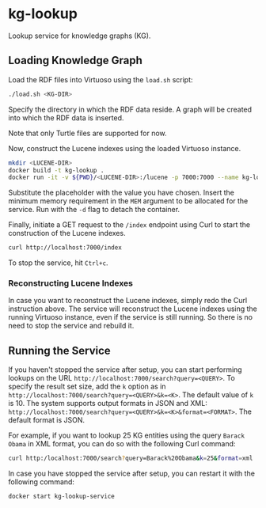 # kg-lookup
Lookup service for knowledge graphs (KG).

## Loading Knowledge Graph
Load the RDF files into Virtuoso using the `load.sh` script:

```bash
./load.sh <KG-DIR>
```

Specify the directory in which the RDF data reside.
A graph will be created into which the RDF data is inserted.

Note that only Turtle files are supported for now.

Now, construct the Lucene indexes using the loaded Virtuoso instance.

```bash
mkdir <LUCENE-DIR>
docker build -t kg-lookup .
docker run -it -v ${PWD}/<LUCENE-DIR>:/lucene -p 7000:7000 --name kg-lookup-service -e MEM=<MIN MEMORY ALLOCATION> kg-lookup
```

Substitute the <LUCENE-DIR> placeholder with the value you have chosen.
Insert the minimum memory requirement in the `MEM` argument to be allocated for the service.
Run with the `-d` flag to detach the container.

Finally, initiate a GET request to the `/index` endpoint using Curl to start the construction of the Lucene indexes.

```bash
curl http://localhost:7000/index
```

To stop the service, hit `Ctrl+c`.

### Reconstructing Lucene Indexes
In case you want to reconstruct the Lucene indexes, simply redo the Curl instruction above.
The service will reconstruct the Lucene indexes using the running Virtuoso instance, even if the service is still running.
So there is no need to stop the service and rebuild it.

## Running the Service
If you haven't stopped the service after setup, you can start performing lookups on the URL `http://localhost:7000/search?query=<QUERY>`.
To specify the result set size, add the `k` option as in `http://localhost:7000/search?query=<QUERY>&k=<K>`.
The default value of `k` is 10.
The system supports output formats in JSON and XML: `http://localhost:7000/search?query=<QUERY>&k=<K>&format=<FORMAT>`.
The default format is JSON.

For example, if you want to lookup 25 KG entities using the query `Barack Obama` in XML format, you can do so with the following Curl command:

```bash
curl http:/localhost:7000/search?query=Barack%20Obama&k=25&format=xml
```

In case you have stopped the service after setup, you can restart it with the following command:

```bash
docker start kg-lookup-service
```
